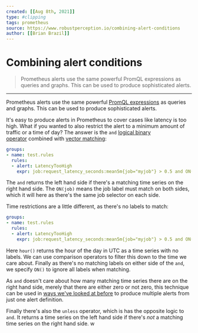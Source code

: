 ```yaml
---
created: [[Aug 8th, 2021]]
type: #clipping
tags: prometheus 
source: https://www.robustperception.io/combining-alert-conditions
author: [[Brian Brazil]] 
---
```

# Combining alert conditions

> Prometheus alerts use the same powerful PromQL expressions as queries and graphs. This can be used to produce sophisticated alerts.

---
Prometheus alerts use the same powerful [PromQL expressions](https://prometheus.io/docs/querying/basics/) as queries and graphs. This can be used to produce sophisticated alerts.

It's easy to produce alerts in Prometheus to cover cases like latency is too high. What if you wanted to also restrict the alert to a minimum amount of traffic or a time of day? The answer is the `and` [logical binary operator](https://prometheus.io/docs/querying/operators/#logical/set-binary-operators) combined with [vector matching](https://prometheus.io/docs/querying/operators/#vector-matching):
```yaml
groups:
- name: test.rules
  rules:
  - alert: LatencyTooHigh
    expr: job:request_latency_seconds:mean5m{job="myjob"} > 0.5 and ON(job) job:requests:rate5m{job="myjob"} > 100
```

The `and` returns the left hand side if there's a matching time series on the right hand side. The `ON(job)` means the job label must match on both sides, which it will here as there's the same job selector on each side.

Time restrictions are a little different, as there's no labels to match:

```yaml
groups:
- name: test.rules
  rules:
  - alert: LatencyTooHigh
    expr: job:request_latency_seconds:mean5m{job="myjob"} > 0.5 and ON() hour() > 9 < 17
```
Here `hour()` returns the hour of the day in UTC as a time series with no labels. We can use comparison operators to filter this down to the time we care about. Finally as there's no matching labels on either side of the `and`, we specify `ON()` to ignore all labels when matching.

As `and` doesn't care about how many matching time series there are on the right hand side, merely that there are either zero or not zero, this technique can be used in [ways we've looked at before](https://www.robustperception.io/alerting-on-down-instances/) to produce multiple alerts from just one alert definition.

Finally there's also the `unless` operator, which is has the opposite logic to `and`. It returns a time series on the left hand side if there's _not_ a matching time series on the right hand side.
w